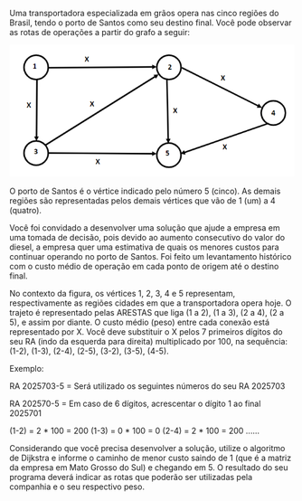 Uma transportadora especializada em grãos opera nas cinco regiões do Brasil, tendo o porto de Santos como seu destino final. Você pode observar as rotas de operações a partir do grafo a seguir: 

![Grafo](QUE_116963_352068_1.png)

O porto de Santos é o vértice indicado pelo número 5 (cinco). As demais regiões são representadas pelos demais vértices que vão de 1 (um) a 4 (quatro). 

Você foi convidado a desenvolver uma solução que ajude a empresa em uma tomada de decisão, pois devido ao aumento consecutivo do valor do diesel, a empresa quer uma estimativa de quais os menores custos para continuar operando no porto de Santos. Foi feito um levantamento histórico com o custo médio de operação em cada ponto de origem até o destino final.  

No contexto da figura, os vértices 1, 2, 3, 4 e 5 representam, respectivamente as regiões cidades em que a transportadora opera hoje. O trajeto é representado pelas ARESTAS que liga (1 a 2), (1 a 3), (2 a 4), (2 a 5), e assim por diante. O custo médio (peso) entre cada conexão está representado por X. Você deve substituir o X pelos 7 primeiros dígitos do seu RA (indo da esquerda para direita) multiplicado por 100, na sequência: (1-2), (1-3), (2-4), (2-5), (3-2), (3-5), (4-5).  

Exemplo:  

RA 2025703-5 = Será utilizado os seguintes números do seu RA 2025703  

RA 202570-5 = Em caso de 6 dígitos, acrescentar o dígito 1 ao final 2025701  

(1-2) = 2 * 100 = 200
(1-3) = 0 * 100 = 0
(2-4) = 2 * 100 = 200
......

Considerando que você precisa desenvolver a solução, utilize o algoritmo de Dijkstra e informe o caminho de menor custo saindo de 1 (que é a matriz da empresa em Mato Grosso do Sul) e chegando em 5. O resultado do seu programa deverá indicar as rotas que poderão ser utilizadas pela companhia e o seu respectivo peso.  